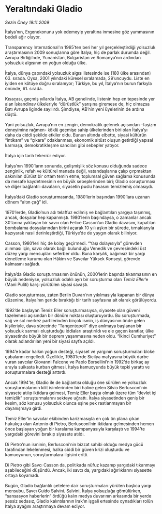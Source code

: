 # Yeraltındaki Gladio

*Sezin Öney 19.11.2009*

<div class="taraf_structure_2col_1zq">
<div class="margen_n">



 <p>İtalya’nın, Ergenekonunu yok edemeyip yeraltına inmesine göz yummasının bedeli ağır oluyor. <br/><br/>Transparency International’ın 1995’ten beri her yıl gerçekleştirdiği yolsuzluk araştırmasının 2009 sonuçlarına göre İtalya, hiç de parlak durumda değil. Avrupa Birliği’nde, Yunanistan, Bulgaristan ve Romanya’nın ardından yolsuzluk algısının en yoğun olduğu ülke. <br/><br/>İtalya, dünya çapındaki yolsuzluk algısı listesinde ise (180 ülke arasından) 63. sırada. Oysa, 2001 yılındaki küresel sıralamada, 29’uncuydu. Liste en iyiden en kötüye doğru sıralanıyor; Türkiye, bu yıl, İtalya’nın burun farkıyla önünde, 61. sırada. <br/><br/>Kısacası, geçmiş yıllarda İtalya, AB genelinde, listenin hep en tepesinde yer alan İskandinav ülkeleriyle “dürüstlük” yarışına giremese de, hiç olmazsa Batı Avrupa liginde sayılırdı. Şimdiyse, AB’nin yeni üyelerinin de ardına düştü. <br/><br/>Yani yolsuzluk, Avrupa’nın en zengin, demokratik gelenek açısından –faşizm deneyimine rağmen- köklü geçmişe sahip ülkelerinden biri olan İtalya’yı daha da ciddi şekilde etkiler oldu. Bunun altında elbette, siyasi kültürün “intikam” ve “çıkara” odaklanması, ekonomik altüst oluşun getirdiği yapısal karmaşa, demokratikleşme sancıları gibi sebepler yatıyor. <br/><br/>İtalya için tarih tekerrür ediyor. <br/><br/>İtalya’nın 1990’ların sonunda, gelişmişlik söz konusu olduğunda sadece zenginlik, refah ve kültürel manada değil, vatandaşlarına çalıp çırpmaktan sakınılan dürüst bir ortam temin etme, toplumsal güven sağlama konusunda da mesafe kaydetmesinin en büyük sebeplerinden biri; Gladio soruşturması ve diğer bağlantılı davaların, siyasetin puslu havasını temizlemiş olmasıydı. <br/><br/>İtalya’daki Gladio soruşturmasında, 1980’lerin başından 1990’lara uzanan dönem “altın çağ” idi. <br/><br/>1970’lerde, Gladio’nun adı telaffuz edilmiş ve bağlantıları yargıya taşınmış, ancak, dosyalar hep kapanmıştı. 1980’lerin başındaysa, o zamanlar ancak 30’larına yaklaşan bir savcı olan Felice Casson’un Gladio davasını, kapatılan bombalama dosyalarından birini açarak 10 yılı aşkın bir sürede, tırnaklarıyla kazıyarak nasıl derinleştirdiği, Türkiye’de de yaygın olarak biliniyor. <br/><br/>Casson, 1980’leri hiç de kolay geçirmedi. “Yaşı dolayısıyla” görevden alınması için, savcı olarak bağlı bulunduğu Venedik ve çevresindeki üst düzey yargı mensupları seferber oldu. Buna karşılık, bağımsız bir yargı denetleme kurumu olan Hâkim ve Savcılar Yüksek Konseyi, görevde kalmasını sağladı. <br/><br/>İtalya’da Gladio soruşturmasının önünün, 2000’lerin başında tıkanmasının en büyük nedeniyse, yolsuzluk odaklı ayrı bir soruşturma olan <i>Temiz Eller</i>’e (Mani Puliti) karşı yürütülen siyasi savaştı. <br/><br/>Gladio soruşturması, zaten Berlin Duvarı’nın yıkılmasıyla kapanan bir dünya düzenine, İtalya’nın geride bıraktığı bir tarih sayfasına ait olarak görülüyordu. <br/><br/>1992’de başlayan Temiz Eller soruşturmasıysa, siyasete olan güveni tazelemesi açısından bir dönüm noktası oluşturuyordu. Bu soruşturmada, sağ ve sol merkez partilerinden birçok ismin, iş dünyasının önde gelen kişileriyle, dava sürecinde “Tangentopoli” diye anılmaya başlanan bir yolsuzluk sarmalı oluşturduğu iddiaları araştırıldı ve ele geçen kanıtlar, ülke siyasetinde büyük bir deprem yaşanmasına neden oldu. “İkinci Cumhuriyet” olarak adlandırılan yeni bir siyasi sayfa açıldı. <br/><br/>1994’e kadar halkın yoğun desteği, siyaset ve yargının soruşturmaları bloke çabalarını engelledi. Özellikle, 1980’lerde Sicilya mafyasına büyük darbe vuran savcılar Giovanni Falcone ve Paolo Borsellini’nin 1992’de birkaç ay arayla suikasta kurban gitmesi, İtalya kamuoyunda büyük tepki yarattı ve soruşturmalara desteği arttırdı. <br/><br/>Ancak 1994’te, Gladio ile de bağlantısı olduğu öne sürülen ve yolsuzluk soruşturmalarının kilit isimlerinden biri haline gelen Silvio Berlusconi’nin siyasete atılıp iktidara gelmesi, Temiz Eller başta olmak üzere tüm “devlet içi temizlik” soruşturmalarını sekteye uğrattı. İtalya siyasetinden geniş bir kesim, söz konusu yolsuzluk olunca eşine pek rastlanmayan bir dayanışmaya girdi. <br/><br/>Temiz Eller’in savcılar ekibinden karizmasıyla en çok ön plana çıkan hukukçu olan Antonio di Pietro, Berlusconi’nin iktidara gelmesinden hemen önce başlayan yoğun bir karalama kampanyasıyla karşılaştı ve 1994’te yargıdaki görevini bırakıp siyasete atıldı. <br/><br/>Di Pietro’nun isminin, Berlusconi’nin bizzat sahibi olduğu medya gücü tarafından lekelenmesi, halka ciddi bir güven krizi oluşturdu ve kamuoyunun, soruşturmalara ilgisini eritti. <br/><br/>Di Pietro gibi Savcı Casson da, politikada nüfuz kazanıp yargıdaki tıkanmayı aşabileceğini düşündü. Ancak, iki savcı da, yargıdaki ağırlıklarını siyasette ortaya koyamadı. <br/><br/>Bugün, Gladio bağlantılı çetelere dair soruşturmaları yürüten başlıca yargı mensubu, Savcı Guido Salvini. Salvini, İtalya yolsuzluğa gömülürken, “sansasyon haberlerin” ördüğü kalın medya duvarının arkasında bir yerde sessiz sedasız, Gladio kalıntılarının Irak’ın işgali ertesinde oynadıkları rolün İtalya ayağını araştırmaya devam ediyor.</p>
<br/>
<br/>
<br/>



<br/>


<div id="taraf_not">
</div>

</div>


</div>

